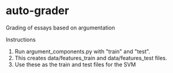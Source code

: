 # auto-grader
Grading of essays based on argumentation

Instructions

1. Run argument_components.py with "train" and "test". 
2. This creates data/features_train and data/features_test files.
3. Use these as the train and test files for the SVM
